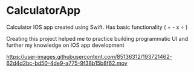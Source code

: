 # CalculatorApp
Calculator IOS app created using Swift. Has basic functionality ( + - x ÷ )

Creating this project helped me to practice building programmatic UI and further my knowledge on IOS app development


https://user-images.githubusercontent.com/85136312/193721462-62d4d2bc-bd50-4de9-a775-9f38b15b8f62.mov

